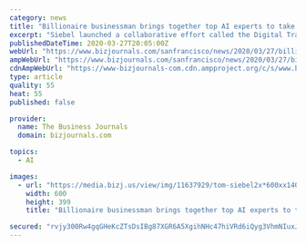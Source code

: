 ```yaml
---
category: news
title: "Billionaire businessman brings together top AI experts to take on COVID-19"
excerpt: "Siebel launched a collaborative effort called the Digital Transformation Institute to bring together the leading U.S. research universities to advance AI technologies and join in the world’s fight to end the coronavirus pandemic."
publishedDateTime: 2020-03-27T20:05:00Z
webUrl: "https://www.bizjournals.com/sanfrancisco/news/2020/03/27/billionaire-businessman-brings-together-top-ai.html"
ampWebUrl: "https://www.bizjournals.com/sanfrancisco/news/2020/03/27/billionaire-businessman-brings-together-top-ai.amp.html"
cdnAmpWebUrl: "https://www-bizjournals-com.cdn.ampproject.org/c/s/www.bizjournals.com/sanfrancisco/news/2020/03/27/billionaire-businessman-brings-together-top-ai.amp.html"
type: article
quality: 55
heat: 55
published: false

provider:
  name: The Business Journals
  domain: bizjournals.com

topics:
  - AI

images:
  - url: "https://media.bizj.us/view/img/11637929/tom-siebel2x*600xx1400-933-0-0.png"
    width: 600
    height: 399
    title: "Billionaire businessman brings together top AI experts to take on COVID-19"

secured: "rvjy300Rw4gqGHeKcZTsDsIBg87XGR6A5XgihNHc47hiVRd6iQyg3VhmNIuxJNe/AZcLxyis1wuzLhbL3UEdLAxRUa/ZXJLz4sb41oW294FWW7+tq7t5I8onr8BBWxu4zesAHYI72RJoV3uqAqF5mRizAaDdD2Q/TuYErBitWSIaKXeGzmlLdSHg3lTynLJTY3apZOmeQDdqKZfRKdMvAoS/ZsCsIAXYL8YrBfvABqhgFSmwzmvID3MFmtmWEetqHC3AtPtcyEZV3mdSakP2Uz9Hz0tBWhYDzUbaTexRzX9KQlYFGggh5WhxR4DMHdOKott8PxmFAfUwZO7WKTvmH46MtcUMgsQp4LNg5ZuqfGr4Ktyn1M/FqnVg3XV8g6QtdtgGjj+JiKym65tKzqCSeVUS/0FwMny8W1USYIfo20pXYr3o5XI0PxygS8S8Am0AqVbgo8SsX3hP+Tpf0M7fdNs4szKrAm9tS4IVMmWz5Ow=;UCdIgJOqt9K9UGkvIiM1gw=="
---
```


